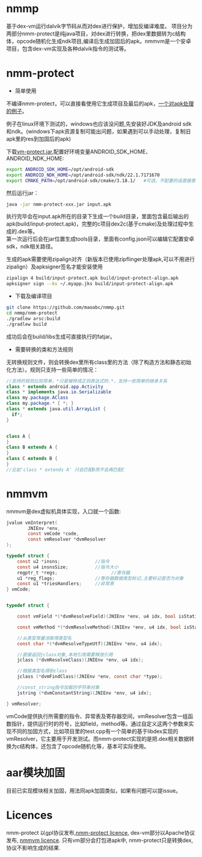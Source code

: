 # nmmp
基于dex-vm运行dalvik字节码从而对dex进行保护，增加反编译难度。
项目分为两部分nmm-protect是纯java项目，对dex进行转换，把dex里数据转为c结构体，opcode随机化生成ndk项目,编译后生成加固后的apk。nmmvm是一个安卓项目，包含dex-vm实现及各种dalvik指令的测试等。
# nmm-protect

+ 简单使用

不编译nmm-protect，可以直接看使用它生成项目及最后的apk，[一个对apk处理的例子](https://github.com/maoabc/nmmp/releases/download/demo/demo.zip)。

例子在linux环境下测试的，windows也应该没问题,先安装好JDK及android sdk和ndk。(windows下apk资源复制可能出问题，如果遇到可以手动处理，复制旧apk里的res到加固后的apk)

下载[vm-protect.jar](https://github.com/maoabc/nmmp/releases/download/20230203/vm-protect-2023-02-03-1445.jar),配置好环境变量ANDROID_SDK_HOME、ANDROID_NDK_HOME:
``` bash
export ANDROID_SDK_HOME=/opt/android-sdk
export ANDROID_NDK_HOME=/opt/android-sdk/ndk/22.1.7171670
export CMAKE_PATH=/opt/android-sdk/cmake/3.18.1/   #可选，不配置的话直接使用/bin/cmake
```  
然后运行jar：
``` bash
java -jar nmm-protect-xxx.jar input.apk
```
执行完毕会在input.apk所在的目录下生成一个build目录，里面包含最后输出的apk(build/input-protect.apk)，完整的c项目dex2c(基于cmake)及处理过程中生成的.dex等。  
第一次运行后会在jar位置生成tools目录，里面有config.json可以编辑它配置安卓sdk，ndk相关路径。

生成的apk需要使用zipalign对齐（新版本已使用zipflinger处理apk,可以不用进行zipalign）及apksigner签名才能安装使用
``` bash
zipalign 4 build/input-protect.apk build/input-protect-align.apk
apksigner sign --ks ~/.myapp.jks build/input-protect-align.apk
```
+ 下载及编译项目
``` bash
git clone https://github.com/maoabc/nmmp.git
cd nmmp/nmm-protect
./gradlew arsc:build
./gradlew build
```
成功后会在build/libs生成可直接执行的fatjar。
+ 需要转换的类和方法规则

无转换规则文件，则会转换dex里所有class里的方法（除了构造方法和静态初始化方法）。规则只支持一些简单的情况：
``` java
//支持的规则比较简单，*只是被转成正则表达式的.*，支持一些简单的继承关系
class * extends android.app.Activity
class * implements java.io.Serializable
class my.package.AClass
class my.package.* { *; }
class * extends java.util.ArrayList {
  if*;
}


class A {
}
class B extends A {
}
class C extends B {
}
//比如'class * extends A' 只会匹配B而不会再匹配C
```


# nmmvm
nmmvm是dex虚拟机具体实现，入口就一个函数:
``` c
jvalue vmInterpret(
        JNIEnv *env,
        const vmCode *code,
        const vmResolver *dvmResolver
);

typedef struct {
    const u2 *insns;             //指令
    const u4 insnsSize;          //指令大小
    regptr_t *regs;                    //寄存器
    u1 *reg_flags;               //寄存器数据类型标记,主要标记是否为对象
    const u1 *triesHandlers;     //异常表
} vmCode;


typedef struct {

    const vmField *(*dvmResolveField)(JNIEnv *env, u4 idx, bool isStatic);

    const vmMethod *(*dvmResolveMethod)(JNIEnv *env, u4 idx, bool isStatic);

    //从类型常量池取得类型名
    const char *(*dvmResolveTypeUtf)(JNIEnv *env, u4 idx);

    //直接返回jclass对象,本地引用需要释放引用
    jclass (*dvmResolveClass)(JNIEnv *env, u4 idx);

    //根据类型名得到class
    jclass (*dvmFindClass)(JNIEnv *env, const char *type);

    //const_string指令加载的字符串对象
    jstring (*dvmConstantString)(JNIEnv *env, u4 idx);

} vmResolver;

```
vmCode提供执行所需要的指令、异常表及寄存器空间，vmResolver包含一组函数指针，提供运行时的符号，比如field，method等。通过自定义这两个参数来实现不同的加固方式，比如项目里的test.cpp有一个简单的基于libdex实现的vmResolver，它主要用于开发测试。而nmm-protect实现的是把.dex相关数据转换为c结构体，还包含了opcode随机化等，基本可实际使用。

# aar模块加固
目前已实现模块相关加固，用法同apk加固类似，如果有问题可以提issue。


# Licences
nmm-protect 以gpl协议发布,[nmm-protect licence](https://github.com/maoabc/nmmp/blob/master/nmm-protect/LICENSE), dex-vm部分以Apache协议发布, [nmmvm licence](https://github.com/maoabc/nmmp/blob/master/nmmvm/LICENSE). 只有vm部分会打包进apk中, nmm-protect只是转换dex,协议不影响生成的结果.
